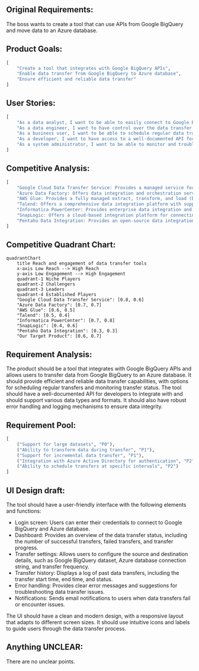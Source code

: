 ## Original Requirements:

The boss wants to create a tool that can use APIs from Google BigQuery and move data to an Azure database.

## Product Goals:
```python
[
    "Create a tool that integrates with Google BigQuery APIs",
    "Enable data transfer from Google BigQuery to Azure database",
    "Ensure efficient and reliable data transfer"
]
```

## User Stories:
```python
[
    "As a data analyst, I want to be able to easily connect to Google BigQuery and transfer data to Azure database",
    "As a data engineer, I want to have control over the data transfer process and ensure its reliability",
    "As a business user, I want to be able to schedule regular data transfers from Google BigQuery to Azure database",
    "As a developer, I want to have access to a well-documented API for integrating with Google BigQuery and Azure database",
    "As a system administrator, I want to be able to monitor and troubleshoot data transfer issues"
]
```

## Competitive Analysis:
```python
[
    "Google Cloud Data Transfer Service: Provides a managed service for transferring data between Google Cloud services",
    "Azure Data Factory: Offers data integration and orchestration service for moving data between various sources and destinations",
    "AWS Glue: Provides a fully managed extract, transform, and load (ETL) service for data integration",
    "Talend: Offers a comprehensive data integration platform with support for various data sources and destinations",
    "Informatica PowerCenter: Provides enterprise data integration and management software",
    "SnapLogic: Offers a cloud-based integration platform for connecting data sources and applications",
    "Pentaho Data Integration: Provides an open-source data integration platform with support for various data sources and destinations"
]
```

## Competitive Quadrant Chart:
```mermaid
quadrantChart
    title Reach and engagement of data transfer tools
    x-axis Low Reach --> High Reach
    y-axis Low Engagement --> High Engagement
    quadrant-1 Niche Players
    quadrant-2 Challengers
    quadrant-3 Leaders
    quadrant-4 Established Players
    "Google Cloud Data Transfer Service": [0.8, 0.6]
    "Azure Data Factory": [0.7, 0.7]
    "AWS Glue": [0.6, 0.5]
    "Talend": [0.5, 0.4]
    "Informatica PowerCenter": [0.7, 0.8]
    "SnapLogic": [0.4, 0.6]
    "Pentaho Data Integration": [0.3, 0.3]
    "Our Target Product": [0.6, 0.7]
```

## Requirement Analysis:
The product should be a tool that integrates with Google BigQuery APIs and allows users to transfer data from Google BigQuery to an Azure database. It should provide efficient and reliable data transfer capabilities, with options for scheduling regular transfers and monitoring transfer status. The tool should have a well-documented API for developers to integrate with and should support various data types and formats. It should also have robust error handling and logging mechanisms to ensure data integrity.

## Requirement Pool:
```python
[
    ("Support for large datasets", "P0"),
    ("Ability to transform data during transfer", "P1"),
    ("Support for incremental data transfer", "P1"),
    ("Integration with Azure Active Directory for authentication", "P2"),
    ("Ability to schedule transfers at specific intervals", "P2")
]
```

## UI Design draft:
The tool should have a user-friendly interface with the following elements and functions:
- Login screen: Users can enter their credentials to connect to Google BigQuery and Azure database.
- Dashboard: Provides an overview of the data transfer status, including the number of successful transfers, failed transfers, and transfer progress.
- Transfer settings: Allows users to configure the source and destination details, such as Google BigQuery dataset, Azure database connection string, and transfer frequency.
- Transfer history: Displays a log of past data transfers, including the transfer start time, end time, and status.
- Error handling: Provides clear error messages and suggestions for troubleshooting data transfer issues.
- Notifications: Sends email notifications to users when data transfers fail or encounter issues.

The UI should have a clean and modern design, with a responsive layout that adapts to different screen sizes. It should use intuitive icons and labels to guide users through the data transfer process.

## Anything UNCLEAR:
There are no unclear points.